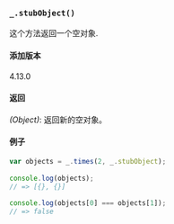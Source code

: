 ### `_.stubObject()`[​](#_stubobject "_stubobject的直接链接")

这个方法返回一个空对象.

#### 添加版本

4.13.0

#### 返回

_(Object)_: 返回新的空对象。

#### 例子

```js
var objects = _.times(2, _.stubObject);
 
console.log(objects);
// => [{}, {}]
 
console.log(objects[0] === objects[1]);
// => false

```
